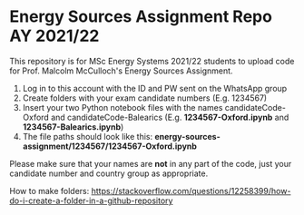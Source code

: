 # Energy Sources Assignment Repo AY 2021/22

This repository is for MSc Energy Systems 2021/22 students to upload code for Prof. Malcolm McCulloch's Energy Sources Assignment.

1. Log in to this account with the ID and PW sent on the WhatsApp group
2. Create folders with your exam candidate numbers (E.g. 1234567) 
3. Insert your two Python notebook files with the names candidateCode-Oxford and candidateCode-Balearics (E.g. **1234567-Oxford.ipynb** and **1234567-Balearics.ipynb**)
4. The file paths should look like this: **energy-sources-assignment/1234567/1234567-Oxford.ipynb**

Please make sure that your names are **not** in any part of the code, just your candidate number and country group as appropriate. 

How to make folders: https://stackoverflow.com/questions/12258399/how-do-i-create-a-folder-in-a-github-repository 
